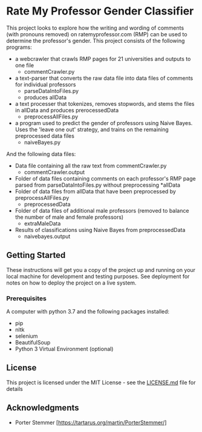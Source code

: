 # Rate My Professor Gender Classifier 

This project looks to explore how the writing and wording of comments (with pronouns removed) on ratemyprofessor.com (RMP) can be used to determine the professor's gender. This project consists of the following programs: 
* a webcrawler that crawls RMP pages for 21 universities and outputs to one file
    * commentCrawler.py
* a text-parser that converts the raw data file into data files of comments for individual professors
    * parseDataIntoFiles.py
    * produces allData
* a text processer that tokenizes, removes stopwords, and stems the files in allData and produces prerocessedData
    * preprocessAllFiles.py
* a program used to predict the gender of professors using Naive Bayes. Uses the 'leave one out' strategy, and trains on the remaining preprocessed data files
    * naiveBayes.py
    
And the following data files:
* Data file containing all the raw text from commentCrawler.py
    * commentCrawler.output
* Folder of data files containing comments on each professor's RMP page parsed from parseDataIntoFiles.py without preprocessing
    *allData
* Folder of data files from allData that have been preprocessed by preprocessAllFiles.py
    * preprocessedData
* Folder of data files of additional male professors (removed to balance the number of male and female professors)
    * extraMaleData
* Results of classifications using Naive Bayes from preprocessedData
    * naivebayes.output


## Getting Started

These instructions will get you a copy of the project up and running on your local machine for development and testing purposes. See deployment for notes on how to deploy the project on a live system.

### Prerequisites

A computer with python 3.7 and the following packages installed:
* pip
* nltk
* selenium
* BeautifulSoup
* Python 3 Virtual Environment (optional)

## License

This project is licensed under the MIT License - see the [LICENSE.md](LICENSE.md) file for details

## Acknowledgments

* Porter Stemmer [https://tartarus.org/martin/PorterStemmer/]
